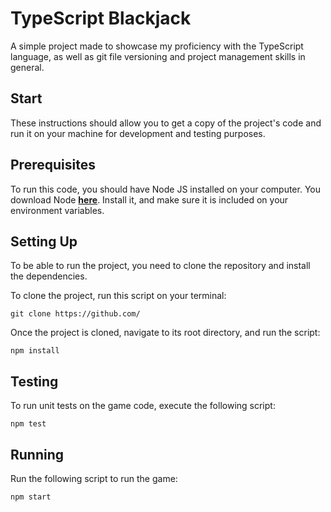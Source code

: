 # TypeScript Blackjack

A simple project made to showcase my proficiency with the TypeScript language, as well as git file versioning and project management skills in general.

## Start

These instructions should allow you to get a copy of the project's code and run it on your machine for development and testing purposes.

## Prerequisites

To run this code, you should have Node JS installed on your computer.
You download Node **[here](https://nodejs.org/en/download)**.
Install it, and make sure it is included on your environment variables.

## Setting Up

To be able to run the project, you need to clone the repository and install the dependencies.

To clone the project, run this script on your terminal:
```shell
git clone https://github.com/
```

Once the project is cloned, navigate to its root directory, and run the script:
```shell
npm install
```

## Testing

To run unit tests on the game code, execute the following script:
```shell
npm test
```


## Running

Run the following script to run the game:
```shell
npm start
```